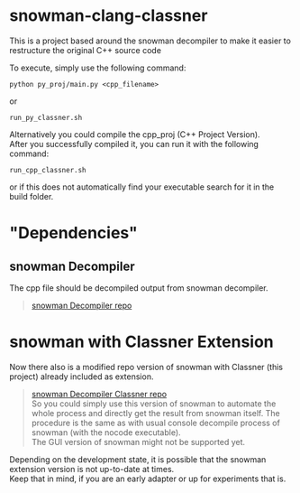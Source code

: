 # snowman-clang-classner
This is a project based around the snowman decompiler to make it easier to restructure the original C++ source code

To execute, simply use the following command:

```
python py_proj/main.py <cpp_filename>
```  
or  
```  
run_py_classner.sh
```  

Alternatively you could compile the cpp_proj (C++ Project Version).  
After you successfully compiled it, you can run it with the following command:
```  
run_cpp_classner.sh
```  
or if this does not automatically find your executable search for it in the build folder.  
  
# "Dependencies"
## snowman Decompiler
The cpp file should be decompiled output from snowman decompiler.  
> [snowman Decompiler repo](https://github.com/yegord/snowman)  

# snowman with Classner Extension  
Now there also is a modified repo version of snowman with Classner (this project) already included as extension.  
> [snowman Decompiler Classner repo](https://github.com/djaessel/snowman)  
So you could simply use this version of snowman to automate the whole process and directly get the result from snowman itself.
The procedure is the same as with usual console decompile process of snowman (with the nocode executable).  
The GUI version of snowman might not be supported yet.  

Depending on the development state, it is possible that the snowman extension version is not up-to-date at times.  
Keep that in mind, if you are an early adapter or up for experiments that is.  
